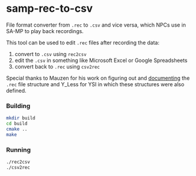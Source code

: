 # samp-rec-to-csv
File format converter from `.rec` to `.csv` and vice versa, which NPCs use in SA-MP to play back recordings.

This tool can be used to edit `.rec` files after recording the data:
1. convert to `.csv` using `rec2csv`
2. edit the `.csv` in something like Microsoft Excel or Google Spreadsheets
3. convert back to `.rec` using `csv2rec`

Special thanks to Mauzen for his work on figuring out and [documenting](https://team.sa-mp.com/wiki/.rec_file.html) the `.rec` file structure and Y_Less for YSI in which these structures were also defined.

### Building
```bash
mkdir build
cd build
cmake ..
make
```

### Running
```bash
./rec2csv
./csv2rec
```